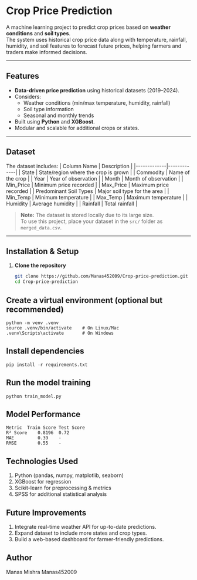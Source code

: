 #  Crop Price Prediction

A machine learning project to predict crop prices based on **weather conditions** and **soil types**.  
The system uses historical crop price data along with temperature, rainfall, humidity, and soil features to forecast future prices, helping farmers and traders make informed decisions.

---

##  Features
- **Data-driven price prediction** using historical datasets (2019–2024).
- Considers:
  -  Weather conditions (min/max temperature, humidity, rainfall)
  -  Soil type information
  -  Seasonal and monthly trends
- Built using **Python** and **XGBoost**.
- Modular and scalable for additional crops or states.

---

## Dataset
The dataset includes:
| Column Name | Description |
|-------------|-------------|
| State | State/region where the crop is grown |
| Commodity | Name of the crop |
| Year | Year of observation |
| Month | Month of observation |
| Min_Price | Minimum price recorded |
| Max_Price | Maximum price recorded |
| Predominant Soil Types | Major soil type for the area |
| Min_Temp | Minimum temperature |
| Max_Temp | Maximum temperature |
| Humidity | Average humidity |
| Rainfall | Total rainfall |

> **Note:** The dataset is stored locally due to its large size.  
> To use this project, place your dataset in the `src/` folder as `merged_data.csv`.

---

##  Installation & Setup
1. **Clone the repository**
   ```bash
   git clone https://github.com/Manas452009/Crop-price-prediction.git
   cd Crop-price-prediction

## Create a virtual environment (optional but recommended)
    python -m venv .venv
    source .venv/bin/activate    # On Linux/Mac
    .venv\Scripts\activate       # On Windows

## Install dependencies
    pip install -r requirements.txt

## Run the model training
    python train_model.py

## Model Performance
    Metric	Train Score	Test Score
    R² Score	0.8196	0.72
    MAE	        0.39	-
    RMSE        0.55	-

## Technologies Used
1. Python (pandas, numpy, matplotlib, seaborn)
2. XGBoost for regression
3. Scikit-learn for preprocessing & metrics
4. SPSS for additional statistical analysis

## Future Improvements
1. Integrate real-time weather API for up-to-date predictions.
2. Expand dataset to include more states and crop types.
3. Build a web-based dashboard for farmer-friendly predictions.

## Author
Manas Mishra
Manas452009